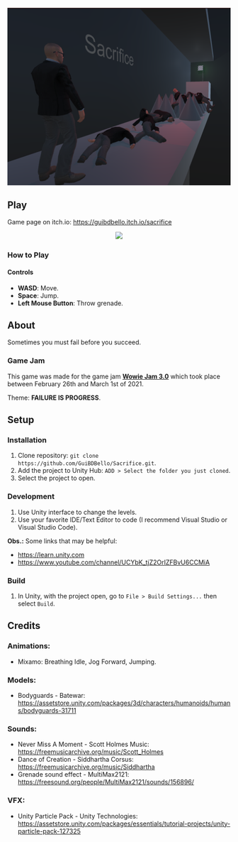 <p align="center">
  <img src="Screenshots/Cover.png">
</p>

## Play

Game page on itch.io: https://guibdbello.itch.io/sacrifice

<p align="center">
  <img src="Screenshots/sacrifice-min.gif">
</p>

### How to Play



#### Controls

- **WASD**: Move.
- **Space**: Jump.
- **Left Mouse Button**: Throw grenade.

## About

Sometimes you must fail before you succeed.

### Game Jam

This game was made for the game jam [**Wowie Jam 3.0**](https://itch.io/jam/wowie-jam-3) which took place between February 26th and March 1st of 2021.

Theme: **FAILURE IS PROGRESS**.

## Setup

### Installation

1. Clone repository: `git clone https://github.com/GuiBDBello/Sacrifice.git`.
2. Add the project to Unity Hub: `ADD > Select the folder you just cloned`.
3. Select the project to open.

### Development

1. Use Unity interface to change the levels.
2. Use your favorite IDE/Text Editor to code (I recommend Visual Studio or Visual Studio Code).

**Obs.:** Some links that may be helpful:

- https://learn.unity.com
- https://www.youtube.com/channel/UCYbK_tjZ2OrIZFBvU6CCMiA

### Build

1. In Unity, with the project open, go to `File > Build Settings...` then select `Build`.

## Credits

### Animations:

- Mixamo: Breathing Idle, Jog Forward, Jumping.

### Models:

- Bodyguards - Batewar: https://assetstore.unity.com/packages/3d/characters/humanoids/humans/bodyguards-31711

### Sounds:

- Never Miss A Moment - Scott Holmes Music: https://freemusicarchive.org/music/Scott_Holmes
- Dance of Creation - Siddhartha Corsus: https://freemusicarchive.org/music/Siddhartha
- Grenade sound effect - MultiMax2121: https://freesound.org/people/MultiMax2121/sounds/156896/

### VFX:

- Unity Particle Pack - Unity Technologies: https://assetstore.unity.com/packages/essentials/tutorial-projects/unity-particle-pack-127325
